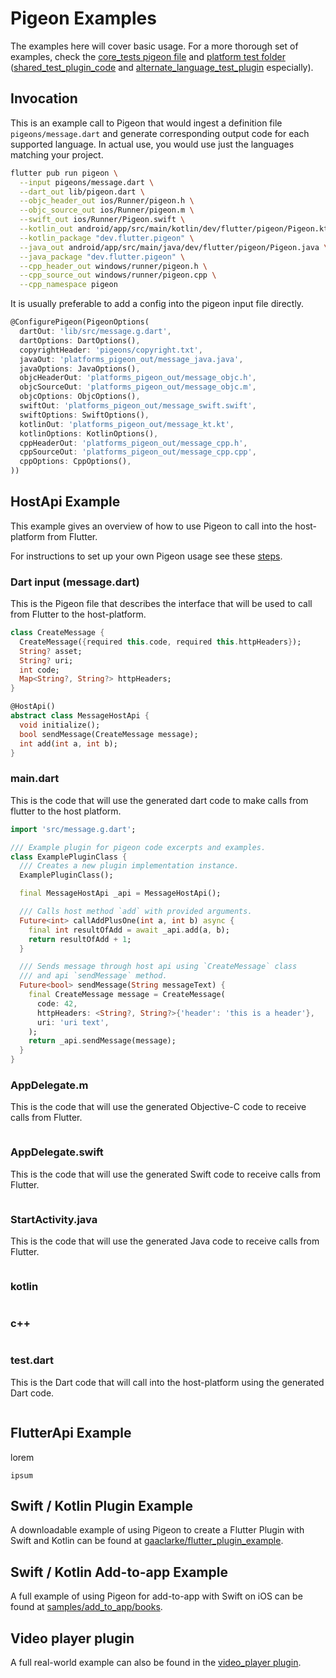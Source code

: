 <?code-excerpt path-base="excerpts/packages/pigeon_example"?>
# Pigeon Examples

The examples here will cover basic usage. For a more thorough set of examples,
check the [core_tests pigeon file](../pigeons/core_tests.dart) and 
[platform test folder](../platform_tests/) ([shared_test_plugin_code](../platform_tests/shared_test_plugin_code/) and [alternate_language_test_plugin](../platform_tests/alternate_language_test_plugin/) especially).

## Invocation

This is an example call to Pigeon that would ingest a definition file
`pigeons/message.dart` and generate corresponding output code for each
supported language. In actual use, you would use just the languages matching
your project.

```sh
flutter pub run pigeon \
  --input pigeons/message.dart \
  --dart_out lib/pigeon.dart \
  --objc_header_out ios/Runner/pigeon.h \
  --objc_source_out ios/Runner/pigeon.m \
  --swift_out ios/Runner/Pigeon.swift \
  --kotlin_out android/app/src/main/kotlin/dev/flutter/pigeon/Pigeon.kt \
  --kotlin_package "dev.flutter.pigeon" \
  --java_out android/app/src/main/java/dev/flutter/pigeon/Pigeon.java \
  --java_package "dev.flutter.pigeon" \
  --cpp_header_out windows/runner/pigeon.h \
  --cpp_source_out windows/runner/pigeon.cpp \
  --cpp_namespace pigeon
```

It is usually preferable to add a config into the pigeon input
file directly. 

<?code-excerpt "../../pigeons/message.dart (config)"?>
```dart
@ConfigurePigeon(PigeonOptions(
  dartOut: 'lib/src/message.g.dart',
  dartOptions: DartOptions(),
  copyrightHeader: 'pigeons/copyright.txt',
  javaOut: 'platforms_pigeon_out/message_java.java',
  javaOptions: JavaOptions(),
  objcHeaderOut: 'platforms_pigeon_out/message_objc.h',
  objcSourceOut: 'platforms_pigeon_out/message_objc.m',
  objcOptions: ObjcOptions(),
  swiftOut: 'platforms_pigeon_out/message_swift.swift',
  swiftOptions: SwiftOptions(),
  kotlinOut: 'platforms_pigeon_out/message_kt.kt',
  kotlinOptions: KotlinOptions(),
  cppHeaderOut: 'platforms_pigeon_out/message_cpp.h',
  cppSourceOut: 'platforms_pigeon_out/message_cpp.cpp',
  cppOptions: CppOptions(),
))
```

## HostApi Example

This example gives an overview of how to use Pigeon to call into the
host-platform from Flutter.

For instructions to set up your own Pigeon usage see these [steps](../README.md#usage).

### Dart input (message.dart)

This is the Pigeon file that describes the interface that will be used to call
from Flutter to the host-platform.

<?code-excerpt "../../pigeons/message.dart (host-definitions)"?>
```dart
class CreateMessage {
  CreateMessage({required this.code, required this.httpHeaders});
  String? asset;
  String? uri;
  int code;
  Map<String?, String?> httpHeaders;
}

@HostApi()
abstract class MessageHostApi {
  void initialize();
  bool sendMessage(CreateMessage message);
  int add(int a, int b);
}
```

### main.dart

This is the code that will use the generated dart code to make calls from flutter to 
the host platform.

<?code-excerpt "main.dart (main-dart)"?>
```dart 
import 'src/message.g.dart';

/// Example plugin for pigeon code excerpts and examples.
class ExamplePluginClass {
  /// Creates a new plugin implementation instance.
  ExamplePluginClass();

  final MessageHostApi _api = MessageHostApi();

  /// Calls host method `add` with provided arguments.
  Future<int> callAddPlusOne(int a, int b) async {
    final int resultOfAdd = await _api.add(a, b);
    return resultOfAdd + 1;
  }

  /// Sends message through host api using `CreateMessage` class
  /// and api `sendMessage` method.
  Future<bool> sendMessage(String messageText) {
    final CreateMessage message = CreateMessage(
      code: 42,
      httpHeaders: <String?, String?>{'header': 'this is a header'},
      uri: 'uri text',
    );
    return _api.sendMessage(message);
  }
}
```

### AppDelegate.m

This is the code that will use the generated Objective-C code to receive calls
from Flutter.

```objc

```

### AppDelegate.swift

This is the code that will use the generated Swift code to receive calls from Flutter.

```swift

```

### StartActivity.java

This is the code that will use the generated Java code to receive calls from Flutter.

```java

```

### kotlin
``` 

```
### c++
```

```

### test.dart

This is the Dart code that will call into the host-platform using the generated
Dart code.

```dart

```

## FlutterApi Example
lorem

```
ipsum
```

## Swift / Kotlin Plugin Example

A downloadable example of using Pigeon to create a Flutter Plugin with Swift and
Kotlin can be found at
[gaaclarke/flutter_plugin_example](https://github.com/gaaclarke/pigeon_plugin_example).

## Swift / Kotlin Add-to-app Example

A full example of using Pigeon for add-to-app with Swift on iOS can be found at
[samples/add_to_app/books](https://github.com/flutter/samples/tree/master/add_to_app/books).

## Video player plugin

A full real-world example can also be found in the
[video_player plugin](https://github.com/flutter/packages/tree/main/packages/video_player).
